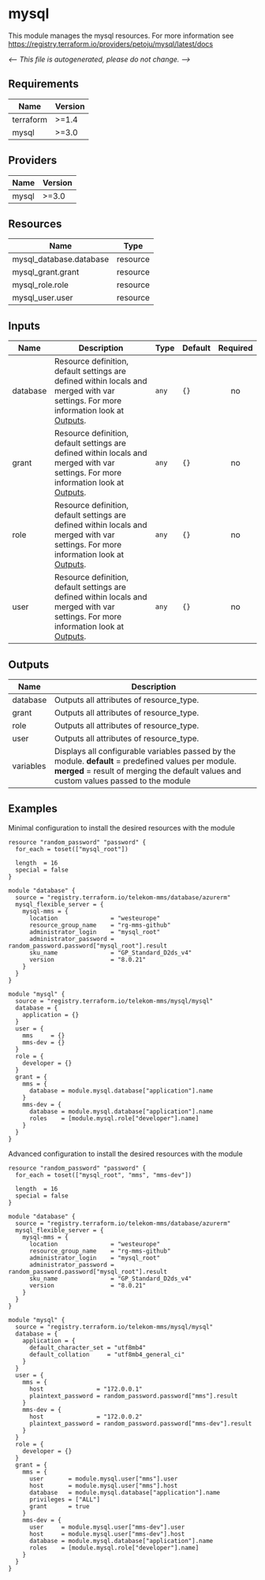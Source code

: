 <!-- BEGIN_TF_DOCS -->
# mysql

This module manages the mysql resources.
For more information see https://registry.terraform.io/providers/petoju/mysql/latest/docs

_<-- This file is autogenerated, please do not change. -->_

## Requirements

| Name | Version |
|------|---------|
| terraform | >=1.4 |
| mysql | >=3.0 |

## Providers

| Name | Version |
|------|---------|
| mysql | >=3.0 |

## Resources

| Name | Type |
|------|------|
| mysql_database.database | resource |
| mysql_grant.grant | resource |
| mysql_role.role | resource |
| mysql_user.user | resource |

## Inputs

| Name | Description | Type | Default | Required |
|------|-------------|------|---------|:--------:|
| database | Resource definition, default settings are defined within locals and merged with var settings. For more information look at [Outputs](#Outputs). | `any` | `{}` | no |
| grant | Resource definition, default settings are defined within locals and merged with var settings. For more information look at [Outputs](#Outputs). | `any` | `{}` | no |
| role | Resource definition, default settings are defined within locals and merged with var settings. For more information look at [Outputs](#Outputs). | `any` | `{}` | no |
| user | Resource definition, default settings are defined within locals and merged with var settings. For more information look at [Outputs](#Outputs). | `any` | `{}` | no |

## Outputs

| Name | Description |
|------|-------------|
| database | Outputs all attributes of resource_type. |
| grant | Outputs all attributes of resource_type. |
| role | Outputs all attributes of resource_type. |
| user | Outputs all attributes of resource_type. |
| variables | Displays all configurable variables passed by the module. __default__ = predefined values per module. __merged__ = result of merging the default values and custom values passed to the module |

## Examples

Minimal configuration to install the desired resources with the module

```hcl
resource "random_password" "password" {
  for_each = toset(["mysql_root"])

  length  = 16
  special = false
}

module "database" {
  source = "registry.terraform.io/telekom-mms/database/azurerm"
  mysql_flexible_server = {
    mysql-mms = {
      location               = "westeurope"
      resource_group_name    = "rg-mms-github"
      administrator_login    = "mysql_root"
      administrator_password = random_password.password["mysql_root"].result
      sku_name               = "GP_Standard_D2ds_v4"
      version                = "8.0.21"
    }
  }
}

module "mysql" {
  source = "registry.terraform.io/telekom-mms/mysql/mysql"
  database = {
    application = {}
  }
  user = {
    mms     = {}
    mms-dev = {}
  }
  role = {
    developer = {}
  }
  grant = {
    mms = {
      database = module.mysql.database["application"].name
    }
    mms-dev = {
      database = module.mysql.database["application"].name
      roles    = [module.mysql.role["developer"].name]
    }
  }
}
```

Advanced configuration to install the desired resources with the module

```hcl
resource "random_password" "password" {
  for_each = toset(["mysql_root", "mms", "mms-dev"])

  length  = 16
  special = false
}

module "database" {
  source = "registry.terraform.io/telekom-mms/database/azurerm"
  mysql_flexible_server = {
    mysql-mms = {
      location               = "westeurope"
      resource_group_name    = "rg-mms-github"
      administrator_login    = "mysql_root"
      administrator_password = random_password.password["mysql_root"].result
      sku_name               = "GP_Standard_D2ds_v4"
      version                = "8.0.21"
    }
  }
}

module "mysql" {
  source = "registry.terraform.io/telekom-mms/mysql/mysql"
  database = {
    application = {
      default_character_set = "utf8mb4"
      default_collation     = "utf8mb4_general_ci"
    }
  }
  user = {
    mms = {
      host               = "172.0.0.1"
      plaintext_password = random_password.password["mms"].result
    }
    mms-dev = {
      host               = "172.0.0.2"
      plaintext_password = random_password.password["mms-dev"].result
    }
  }
  role = {
    developer = {}
  }
  grant = {
    mms = {
      user       = module.mysql.user["mms"].user
      host       = module.mysql.user["mms"].host
      database   = module.mysql.database["application"].name
      privileges = ["ALL"]
      grant      = true
    }
    mms-dev = {
      user     = module.mysql.user["mms-dev"].user
      host     = module.mysql.user["mms-dev"].host
      database = module.mysql.database["application"].name
      roles    = [module.mysql.role["developer"].name]
    }
  }
}
```
<!-- END_TF_DOCS -->